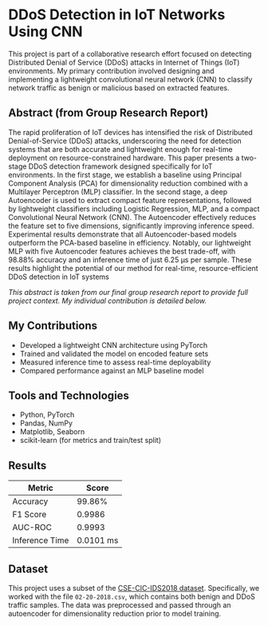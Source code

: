 # DDoS Detection in IoT Networks Using CNN

This project is part of a collaborative research effort focused on detecting Distributed Denial of Service (DDoS) attacks in Internet of Things (IoT) environments. My primary contribution involved designing and implementing a lightweight convolutional neural network (CNN) to classify network traffic as benign or malicious based on extracted features.

## Abstract (from Group Research Report)

The rapid proliferation of IoT devices has intensified the risk of Distributed Denial-of-Service (DDoS) attacks, underscoring the need for detection systems that are both accurate and lightweight enough for real-time deployment on resource-constrained hardware. This paper presents a two-stage DDoS detection framework designed specifically for IoT environments. In the first stage, we establish a baseline using Principal Component Analysis (PCA) for dimensionality reduction combined with a Multilayer Perceptron (MLP) classifier. In the second stage, a deep Autoencoder is used to extract compact feature representations, followed by lightweight classifiers including Logistic Regression, MLP, and a compact Convolutional Neural Network (CNN). The Autoencoder effectively reduces the feature set to five dimensions, significantly improving inference speed. Experimental results demonstrate that all Autoencoder-based models outperform the PCA-based baseline in efficiency. Notably, our lightweight MLP with five Autoencoder features achieves the best trade-off, with 98.88% accuracy and an inference time of just 6.25 μs per sample. These results highlight the potential of our method for real-time, resource-efficient DDoS detection in IoT systems

*This abstract is taken from our final group research report to provide full project context. My individual contribution is detailed below.*

## My Contributions

- Developed a lightweight CNN architecture using PyTorch
- Trained and validated the model on encoded feature sets
- Measured inference time to assess real-time deployability
- Compared performance against an MLP baseline model

## Tools and Technologies

- Python, PyTorch
- Pandas, NumPy
- Matplotlib, Seaborn
- scikit-learn (for metrics and train/test split)

## Results

| Metric       | Score   |
|--------------|---------|
| Accuracy     | 99.86%  |
| F1 Score     | 0.9986  |
| AUC-ROC      | 0.9993  |
| Inference Time | 0.0101 ms |

## Dataset

This project uses a subset of the [CSE-CIC-IDS2018 dataset](https://www.kaggle.com/datasets/solarmainframe/ids-intrusion-csv). Specifically, we worked with the file `02-20-2018.csv`, which contains both benign and DDoS traffic samples. The data was preprocessed and passed through an autoencoder for dimensionality reduction prior to model training.
